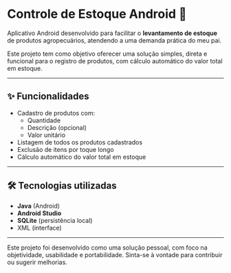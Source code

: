 # Controle de Estoque Android 📱

Aplicativo Android desenvolvido para facilitar o **levantamento de estoque** de produtos agropecuários, atendendo a uma demanda prática do meu pai.

Este projeto tem como objetivo oferecer uma solução simples, direta e funcional para o registro de produtos, com cálculo automático do valor total em estoque.

---

## ✨ Funcionalidades

- Cadastro de produtos com:
  - Quantidade
  - Descrição (opcional)
  - Valor unitário
- Listagem de todos os produtos cadastrados
- Exclusão de itens por toque longo
- Cálculo automático do valor total em estoque

---

## 🛠 Tecnologias utilizadas

- **Java** (Android)
- **Android Studio**
- **SQLite** (persistência local)
- XML (interface)

---

Este projeto foi desenvolvido como uma solução pessoal, com foco na objetividade, usabilidade e portabilidade. Sinta-se à vontade para contribuir ou sugerir melhorias.

